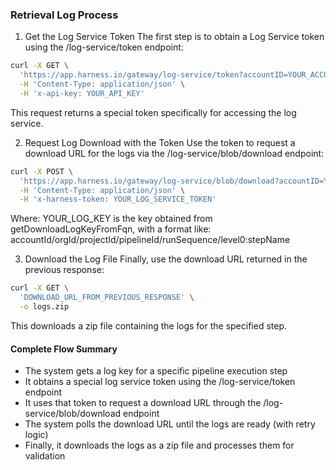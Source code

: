 ### Retrieval Log Process

1. Get the Log Service Token
The first step is to obtain a Log Service token using the /log-service/token endpoint:

```bash
curl -X GET \
  'https://app.harness.io/gateway/log-service/token?accountID=YOUR_ACCOUNT_ID&routingId=YOUR_ACCOUNT_ID' \
  -H 'Content-Type: application/json' \
  -H 'x-api-key: YOUR_API_KEY'
```
This request returns a special token specifically for accessing the log service.

2. Request Log Download with the Token
Use the token to request a download URL for the logs via the /log-service/blob/download endpoint:

```bash
curl -X POST \
  'https://app.harness.io/gateway/log-service/blob/download?accountID=YOUR_ACCOUNT_ID&prefix=YOUR_LOG_KEY' \
  -H 'Content-Type: application/json' \
  -H 'x-harness-token: YOUR_LOG_SERVICE_TOKEN'
```

Where: YOUR_LOG_KEY is the key obtained from getDownloadLogKeyFromFqn, with a format like: accountId/orgId/projectId/pipelineId/runSequence/level0:stepName

3. Download the Log File
Finally, use the download URL returned in the previous response:

```bash
curl -X GET \
  'DOWNLOAD_URL_FROM_PREVIOUS_RESPONSE' \
  -o logs.zip
```
This downloads a zip file containing the logs for the specified step.

#### Complete Flow Summary
- The system gets a log key for a specific pipeline execution step
- It obtains a special log service token using the /log-service/token endpoint
- It uses that token to request a download URL through the /log-service/blob/download endpoint
- The system polls the download URL until the logs are ready (with retry logic)
- Finally, it downloads the logs as a zip file and processes them for validation
